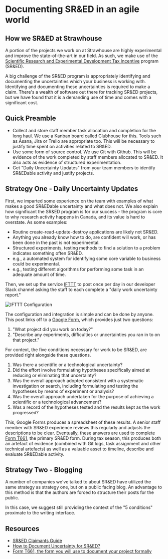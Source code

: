 # Documenting SR&ED in an agile world 
## How we SR&ED at Strawhouse

A portion of the projects we work on at Strawhouse are highly experimental and improve the state-of-the-art in our field. As such, we make use of the [Scientific Research and Experimental Development Tax Incentive](http://www.cra-arc.gc.ca/txcrdt/sred-rsde/menu-eng.html) program (SR&ED).

A big challenge of the SR&ED program is appropriately identifying and documenting the uncertainties which your business is working with. Identifying and documenting these uncertainties is required to make a claim. There's a wealth of software out there for tracking SR&ED projects, but we have found that it is a demanding use of time and comes with a significant cost.

## Quick Preamble

- Collect and store staff member task allocation and completion for the long haul. We use a Kanban board called Clubhouse for this. Tools such as Asana, Jira or Trello are appropriate too. This will be necessary to justify time spent on activities related to SR&ED.
- Use some form of source control. We use Git with Github. This will be evidence of the work completed by staff members allocated to SR&ED. It also acts as evidence of structured experimentation.
- Get "Daily Uncertainty Updates" from your team members to identify SR&EDable activity and justify projects.

## Strategy One - Daily Uncertainty Updates

First, we imparted some experience on the team with examples of what makes a good SR&EDable uncertainty and what does not. We also explain how significant the SR&ED program is for our success - the program is core to why research activity happens in Canada, and its value is hard to overstate. As some examples:

- Routine create-read-update-destroy applications are likely not SR&ED.
- Anything you already know how to do, are confident will work, or has been done in the past is not experimental.
- Structured experiments, testing methods to find a solution to a problem indicates something often SR&ED.
- e.g., a automated system for identifying some core variable to business could be experimental.
- e.g., testing different algorithms for performing some task in an adequate amount of time.

Then, we set up the service [IFTTT](http://ifttt.com/) to post once per day in our developer Slack channel asking the staff to each complete a "daily work uncertainty report." 

![IFTTT Configuration](https://d2ppvlu71ri8gs.cloudfront.net/items/1H0L081A2i0a1w222m2E/Screen%20Shot%202017-05-04%20at%204.31.56%20PM.png?v=14c02386)

The configuration and integration is simple and can be done by anyone. This post links off to a [Google Form](https://docs.google.com/forms/u/0/), which provides just two questions:
1. "What project did you work on today?" 
2. "Describe any experiments, difficulties or uncertainties you ran in to on that project." 

For context, the five conditions necessary for work to be SR&ED, are provided right alongside these questions.

1. Was there a scientific or a technological uncertainty?
2. Did the effort involve formulating hypotheses specifically aimed at reducing or eliminating that uncertainty?
3. Was the overall approach adopted consistent with a systematic investigation or search, including formulating and testing the hypotheses by means of experiment or analysis?
4. Was the overall approach undertaken for the purpose of achieving a scientific or a technological advancement?
5. Was a record of the hypotheses tested and the results kept as the work progressed?

This, Google Forms produces a spreadsheet of these results. A senior staff member with SR&ED experience reviews this regularly and adjusts the descriptions to be clear. Eventually, these answers are used to complete [Form T661](http://www.cra-arc.gc.ca/E/pbg/tf/t661/README.html), the primary SR&ED form. During tax season, this produces both an artefact of evidence (combined with Git logs, task assignment and other technical artefacts) as well as a valuable asset to timeline, describe and evaluate SR&EDable activity.

## Strategy Two - Blogging

A number of companies we've talked to about SR&ED have utilized the same strategy as strategy one, but on a public facing blog. An advantage to this method is that the authors are forced to structure their posts for the public.

In this case, we suggest still providing the context of the "5 conditions" proximate to the writing interface.

## Resources
- [SR&ED Claimants Guide](http://www.cra-arc.gc.ca/txcrdt/sred-rsde/clmng/clmngsrd-eng.html)
- [How to Document Uncertainty for SR&ED?](http://rdactionconsultant.com/en/2016/09/20/how-to-document-uncertainty/)
- [Form T661, the form you will use to document your project formally](http://www.cra-arc.gc.ca/E/pbg/tf/t661/README.html)
